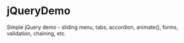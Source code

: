 jQueryDemo
==========

Simple jQuery demo - sliding menu, tabs, accordion, animate(), forms, validation, chaining, etc.